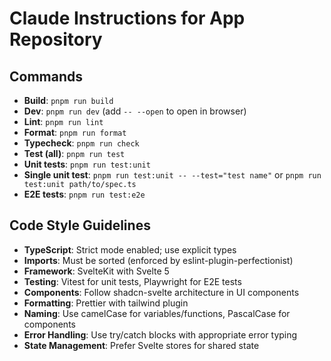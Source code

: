 # Claude Instructions for App Repository

## Commands

- **Build**: `pnpm run build`
- **Dev**: `pnpm run dev` (add `-- --open` to open in browser)
- **Lint**: `pnpm run lint`
- **Format**: `pnpm run format`
- **Typecheck**: `pnpm run check`
- **Test (all)**: `pnpm run test`
- **Unit tests**: `pnpm run test:unit`
- **Single unit test**: `pnpm run test:unit -- --test="test name"` or `pnpm run test:unit path/to/spec.ts`
- **E2E tests**: `pnpm run test:e2e`

## Code Style Guidelines

- **TypeScript**: Strict mode enabled; use explicit types
- **Imports**: Must be sorted (enforced by eslint-plugin-perfectionist)
- **Framework**: SvelteKit with Svelte 5
- **Testing**: Vitest for unit tests, Playwright for E2E tests
- **Components**: Follow shadcn-svelte architecture in UI components
- **Formatting**: Prettier with tailwind plugin
- **Naming**: Use camelCase for variables/functions, PascalCase for components
- **Error Handling**: Use try/catch blocks with appropriate error typing
- **State Management**: Prefer Svelte stores for shared state
